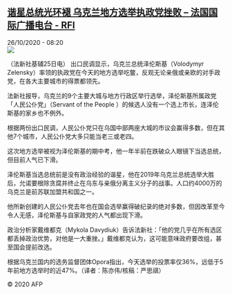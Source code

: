 <!--1603698902000-->
[谐星总统光环褪 乌克兰地方选举执政党挫败 – 法国国际广播电台 - RFI](http://www.rfi.fr//cn/contenu/20201026-%E8%B0%90%E6%98%9F%E6%80%BB%E7%BB%9F%E5%85%89%E7%8E%AF%E8%A4%AA-%E4%B9%8C%E5%85%8B%E5%85%B0%E5%9C%B0%E6%96%B9%E9%80%89%E4%B8%BE%E6%89%A7%E6%94%BF%E5%85%9A%E6%8C%AB%E8%B4%A5)
------

<div>26/10/2020 - 08:20</div><img src="https://s.rfi.fr/media/display/a4b32598-175e-11eb-b3e9-005056bf87d6/w:310/p:16x9/int0012b.201026152006.jpg"><div class="t-content__body u-clearfix"><p>（法新社基辅25日电）    出口民调显示，乌克兰总统泽伦斯基（Volodymyr Zelensky）率领的执政党在今天的地方选举吃鳖，反观无论亲俄或亲欧的对手政党，在各大主要城市的得票都领先。</p><p>    法新社报导，乌克兰的9个主要大城与地方行政区举行选举，泽伦斯基所属政党「人民公仆党」（Servant of the People ）的候选人没有一个选上市长，连泽伦斯基的家乡也不例外。</p><p>    根据两份出口民调，人民公仆党只在乌国中部两座大城的市议会赢得多数，但在其他7个城市，人民公仆党大多只能当老三或老四。</p><p>    这次地方选举被视为泽伦斯基的期中考，他一年半前在跌破众人眼镜下当选总统，但目前人气已下滑。</p><p>    泽伦斯基当选总统前是没有政治经验的谐星，他在2019年乌克兰总统选举大胜后，允诺要根除贪腐并终止在乌东与亲俄分离主义分子的战事。人口约4000万的乌克兰是前苏联加盟共和国之一。</p><p>    他所新创建的人民公仆党去年也在国会选举赢得破纪录的绝对多数，但因改革至今令人无感，泽伦斯基与自家政党的人气都出现下滑。</p><p>    政治分析家戴维都克（Mykola Davydiuk）告诉法新社：「他的党几乎在所有选区都丢掉政治优势，对他是一大重挫。」戴维都克认为，这可能意味政府要改组，甚至国会提前改选。</p><p>    根据乌克兰国内的选务监督团体Opora指出，今天选举的投票率仅36%，远低于5年前地方选举时的近47%。（译者：陈亦伟/核稿：严思祺）</p><p class="t-copyright">© 2020 AFP</p>        </div>
